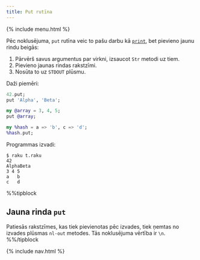 ```yaml
---
title: Put rutīna
---
```


{% include menu.html %}

Pēc noklusējuma, `put` rutīna veic to pašu darbu kā [`print`](../print), bet pievieno jaunu rindu beigās:

1. Pārvērš savus argumentus par virkni, izsaucot `Str` metodi uz tiem.
2. Pievieno jaunas rindas rakstzīmi.
3. Nosūta to uz `STDOUT` plūsmu.

Daži piemēri:

```raku
42.put;
put 'Alpha', 'Beta';

my @array = 3, 4, 5;
put @array;

my %hash = a => 'b', c => 'd';
%hash.put;
```

Programmas izvadi:

```console
$ raku t.raku
42
AlphaBeta
3 4 5
a	b
c	d
```

%%tipblock
## Jauna rinda `put`

Patiesās rakstzīmes, kas tiek pievienotas pēc izvades, tiek ņemtas no izvades plūsmas `nl-out` metodes. Tās noklusējuma vērtība ir `\n`.
%%/tipblock

{% include nav.html %}